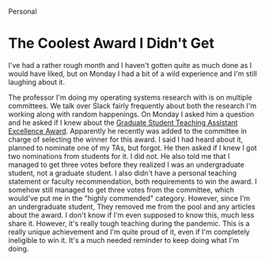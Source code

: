 Personal

# The Coolest Award I Didn't Get

I've had a rather rough month and I haven't gotten quite as much done as I
would have liked, but on Monday I had a bit of a wild experience and I'm still
laughing about it.

The professor I'm doing my operating systems research with is on multiple
committees. We talk over Slack fairly frequently about both the research I'm
working along with random happenings. On Monday I asked him a question and he
asked if I knew about the [Graduate Student Teaching Assistant Excellence
Award](https://drexel.edu/graduatecollege/research-funding/excellence-awards/ta-excellence/).
Apparently he recently was added to the committee in charge of selecting the
winner for this award.
I said I had heard about it, planned to nominate one of my TAs, but forgot. He
then asked if I knew I got two nominations from students for it. I did not. He
also told me that I managed to get three votes before they realized I was an
undergraduate student, not a graduate student. I also didn't have a personal
teaching statement or faculty recommendation, both requirements to win the award.
I somehow still managed to get three votes from the committee, which would've
put me in the "highly commended" category. However, since I'm an undergraduate
student, They removed me from the pool and any articles about the award. I
don't know if I'm even supposed to know this, much less share it. However, it's
really tough teaching during the pandemic. This is a really unique achievement
and I'm quite proud of it, even if I'm completely ineligible to win it. It's a
much needed reminder to keep doing what I'm doing.


